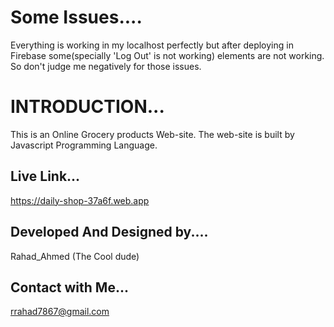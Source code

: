 # Some Issues....
Everything is working in my localhost perfectly but after deploying in Firebase some(specially 'Log Out' is not working) elements are not working. So don't judge me negatively for those issues.

# INTRODUCTION...
This is an Online Grocery products Web-site. The web-site is built by Javascript Programming Language.

## Live Link...
https://daily-shop-37a6f.web.app

## Developed And Designed by....
Rahad_Ahmed  (The Cool dude)

## Contact with Me...
rrahad7867@gmail.com